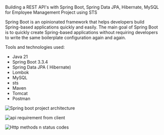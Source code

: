 Building a REST API's with Spring Boot, Spring Data JPA, Hibernate, MySQL for Employee Management Project using STS

Spring Boot is an opinionated framework that helps developers build Spring-based applications quickly and easily. 
The main goal of Spring Boot is to quickly create Spring-based applications without requiring developers to write the same boilerplate configuration again and again.

Tools and technologies used:

- Java 21
- Spring Boot 3.3.4
- Spring Data JPA ( Hibernate)
- Lombok
- MySQL
- sts
- Maven
- Tomcat
- Postman

  
![Spring boot project architecture](https://github.com/user-attachments/assets/13e17644-e547-4a8e-ae88-5c453281e586)


![api requirement from client](https://github.com/user-attachments/assets/2a024904-e3db-4adb-821a-ca95c6f5509a)


![Http methods n status codes](https://github.com/user-attachments/assets/a9c1f71e-6e40-4207-8b3a-450e9dd63766)
